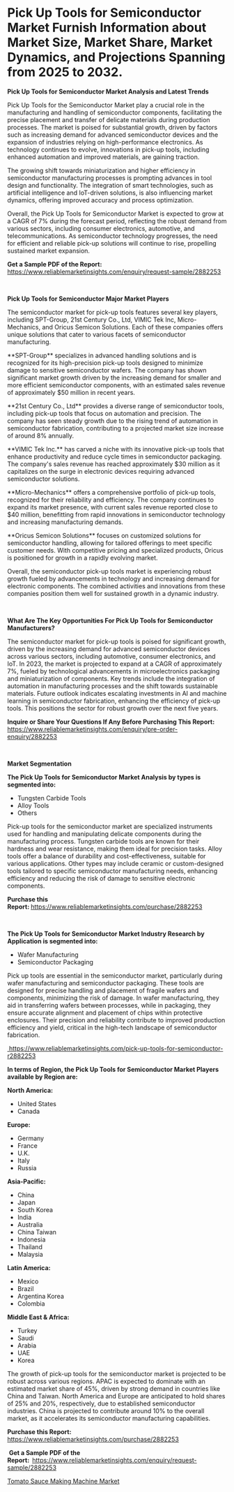 <p><h1>Pick Up Tools for Semiconductor Market Furnish Information about Market Size, Market Share, Market Dynamics, and Projections Spanning from 2025 to 2032.</h1></p><p><strong>Pick Up Tools for Semiconductor Market Analysis and Latest Trends</strong></p>
<p><p>Pick Up Tools for the Semiconductor Market play a crucial role in the manufacturing and handling of semiconductor components, facilitating the precise placement and transfer of delicate materials during production processes. The market is poised for substantial growth, driven by factors such as increasing demand for advanced semiconductor devices and the expansion of industries relying on high-performance electronics. As technology continues to evolve, innovations in pick-up tools, including enhanced automation and improved materials, are gaining traction.</p><p>The growing shift towards miniaturization and higher efficiency in semiconductor manufacturing processes is prompting advances in tool design and functionality. The integration of smart technologies, such as artificial intelligence and IoT-driven solutions, is also influencing market dynamics, offering improved accuracy and process optimization. </p><p>Overall, the Pick Up Tools for Semiconductor Market is expected to grow at a CAGR of 7% during the forecast period, reflecting the robust demand from various sectors, including consumer electronics, automotive, and telecommunications. As semiconductor technology progresses, the need for efficient and reliable pick-up solutions will continue to rise, propelling sustained market expansion.</p></p>
<p><strong>Get a Sample PDF of the Report:&nbsp;</strong> <a href="https://www.reliablemarketinsights.com/enquiry/request-sample/2882253?utm_campaign=2639&utm_medium=2&utm_source=Github&utm_content=ia&utm_term=13032025&utm_id=pick-up-tools-for-semiconductor">https://www.reliablemarketinsights.com/enquiry/request-sample/2882253</a></p>
<p>&nbsp;</p>
<p><strong>Pick Up Tools for Semiconductor Major Market Players</strong></p>
<p><p>The semiconductor market for pick-up tools features several key players, including SPT-Group, 21st Century Co., Ltd, VIMIC Tek Inc, Micro-Mechanics, and Oricus Semicon Solutions. Each of these companies offers unique solutions that cater to various facets of semiconductor manufacturing.</p><p>**SPT-Group** specializes in advanced handling solutions and is recognized for its high-precision pick-up tools designed to minimize damage to sensitive semiconductor wafers. The company has shown significant market growth driven by the increasing demand for smaller and more efficient semiconductor components, with an estimated sales revenue of approximately $50 million in recent years.</p><p>**21st Century Co., Ltd** provides a diverse range of semiconductor tools, including pick-up tools that focus on automation and precision. The company has seen steady growth due to the rising trend of automation in semiconductor fabrication, contributing to a projected market size increase of around 8% annually.</p><p>**VIMIC Tek Inc.** has carved a niche with its innovative pick-up tools that enhance productivity and reduce cycle times in semiconductor packaging. The company's sales revenue has reached approximately $30 million as it capitalizes on the surge in electronic devices requiring advanced semiconductor solutions.</p><p>**Micro-Mechanics** offers a comprehensive portfolio of pick-up tools, recognized for their reliability and efficiency. The company continues to expand its market presence, with current sales revenue reported close to $40 million, benefitting from rapid innovations in semiconductor technology and increasing manufacturing demands.</p><p>**Oricus Semicon Solutions** focuses on customized solutions for semiconductor handling, allowing for tailored offerings to meet specific customer needs. With competitive pricing and specialized products, Oricus is positioned for growth in a rapidly evolving market.</p><p>Overall, the semiconductor pick-up tools market is experiencing robust growth fueled by advancements in technology and increasing demand for electronic components. The combined activities and innovations from these companies position them well for sustained growth in a dynamic industry.</p></p>
<p>&nbsp;</p>
<p><strong>What Are The Key Opportunities For Pick Up Tools for Semiconductor Manufacturers?</strong></p>
<p><p>The semiconductor market for pick-up tools is poised for significant growth, driven by the increasing demand for advanced semiconductor devices across various sectors, including automotive, consumer electronics, and IoT. In 2023, the market is projected to expand at a CAGR of approximately 7%, fueled by technological advancements in microelectronics packaging and miniaturization of components. Key trends include the integration of automation in manufacturing processes and the shift towards sustainable materials. Future outlook indicates escalating investments in AI and machine learning in semiconductor fabrication, enhancing the efficiency of pick-up tools. This positions the sector for robust growth over the next five years.</p></p>
<p><strong>Inquire or Share Your Questions If Any Before Purchasing This Report:</strong> <a href="https://www.reliablemarketinsights.com/enquiry/pre-order-enquiry/2882253?utm_campaign=2639&utm_medium=2&utm_source=Github&utm_content=ia&utm_term=13032025&utm_id=pick-up-tools-for-semiconductor">https://www.reliablemarketinsights.com/enquiry/pre-order-enquiry/2882253</a></p>
<p>&nbsp;</p>
<p><strong>Market Segmentation</strong></p>
<p><strong>The Pick Up Tools for Semiconductor Market Analysis by types is segmented into:</strong></p>
<p><ul><li> Tungsten Carbide Tools</li><li>Alloy Tools</li><li>Others </li></ul></p>
<p><p>Pick-up tools for the semiconductor market are specialized instruments used for handling and manipulating delicate components during the manufacturing process. Tungsten carbide tools are known for their hardness and wear resistance, making them ideal for precision tasks. Alloy tools offer a balance of durability and cost-effectiveness, suitable for various applications. Other types may include ceramic or custom-designed tools tailored to specific semiconductor manufacturing needs, enhancing efficiency and reducing the risk of damage to sensitive electronic components.</p></p>
<p><strong>Purchase this Report:&nbsp;</strong><a href="https://www.reliablemarketinsights.com/purchase/2882253?utm_campaign=2639&utm_medium=2&utm_source=Github&utm_content=ia&utm_term=13032025&utm_id=pick-up-tools-for-semiconductor">https://www.reliablemarketinsights.com/purchase/2882253</a></p>
<p>&nbsp;</p>
<p><strong>The Pick Up Tools for Semiconductor Market Industry Research by Application is segmented into:</strong></p>
<p><ul><li> Wafer Manufacturing</li><li>Semiconductor Packaging </li></ul></p>
<p><p>Pick up tools are essential in the semiconductor market, particularly during wafer manufacturing and semiconductor packaging. These tools are designed for precise handling and placement of fragile wafers and components, minimizing the risk of damage. In wafer manufacturing, they aid in transferring wafers between processes, while in packaging, they ensure accurate alignment and placement of chips within protective enclosures. Their precision and reliability contribute to improved production efficiency and yield, critical in the high-tech landscape of semiconductor fabrication.</p></p>
<p><a href="https://www.reliablemarketinsights.com/pick-up-tools-for-semiconductor-r2882253?utm_campaign=2639&utm_medium=2&utm_source=Github&utm_content=ia&utm_term=13032025&utm_id=pick-up-tools-for-semiconductor">&nbsp;https://www.reliablemarketinsights.com/pick-up-tools-for-semiconductor-r2882253</a></p>
<p><strong>In terms of Region, the Pick Up Tools for Semiconductor Market Players available by Region are:</strong></p>
<p>
    <p> <strong> North America: </strong>
        <ul>
            <li>United States</li>
            <li>Canada</li>
        </ul>
        </p> 
    <p> <strong> Europe: </strong>
        <ul>
            <li>Germany</li>
            <li>France</li>
            <li>U.K.</li>
            <li>Italy</li>
            <li>Russia</li>
        </ul>
        </p> 
    <p> <strong> Asia-Pacific: </strong>
        <ul>
            <li>China</li>
            <li>Japan</li>
            <li>South Korea</li>
            <li>India</li>
            <li>Australia</li>
            <li>China Taiwan</li>
            <li>Indonesia</li>
            <li>Thailand</li>
            <li>Malaysia</li>
        </ul>
        </p> 
    <p> <strong> Latin America: </strong>
        <ul>
            <li>Mexico</li>
            <li>Brazil</li>
            <li>Argentina Korea</li>
            <li>Colombia</li>
        </ul>
        </p> 
    <p> <strong> Middle East & Africa: </strong>
        <ul>
            <li>Turkey</li>
            <li>Saudi</li>
            <li>Arabia</li>
            <li>UAE</li>
            <li>Korea</li>
        </ul>
    </p>
    </p>
<p><p>The growth of pick-up tools for the semiconductor market is projected to be robust across various regions. APAC is expected to dominate with an estimated market share of 45%, driven by strong demand in countries like China and Taiwan. North America and Europe are anticipated to hold shares of 25% and 20%, respectively, due to established semiconductor industries. China is projected to contribute around 10% to the overall market, as it accelerates its semiconductor manufacturing capabilities.</p></p>
<p><strong>Purchase this Report: </strong><a href="https://www.reliablemarketinsights.com/purchase/2882253?utm_campaign=2639&utm_medium=2&utm_source=Github&utm_content=ia&utm_term=13032025&utm_id=pick-up-tools-for-semiconductor">https://www.reliablemarketinsights.com/purchase/2882253</a></p>
<p>&nbsp;<strong>Get a Sample PDF of the Report:&nbsp;&nbsp;</strong><a href="https://www.reliablemarketinsights.com/enquiry/request-sample/2882253?utm_campaign=2639&utm_medium=2&utm_source=Github&utm_content=ia&utm_term=13032025&utm_id=pick-up-tools-for-semiconductor">https://www.reliablemarketinsights.com/enquiry/request-sample/2882253</a></p>
<p><strong></strong></p>
<p><p><a href="https://github.com/dmitriyvo6rog/Market-Research-Report-List-1/blob/main/tomato-sauce-making-machine-market.md?utm_campaign=2639&utm_medium=2&utm_source=Github&utm_content=ia&utm_term=13032025&utm_id=pick-up-tools-for-semiconductor">Tomato Sauce Making Machine Market</a></p></p>